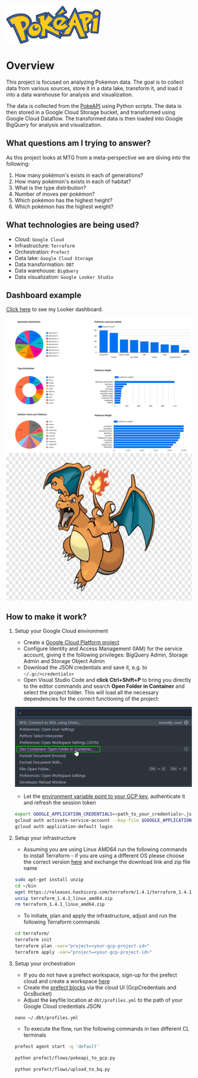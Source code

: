 ![](images/pokeapi.png)

# Overview
This project is focused on analyzing Pokemon data. The goal is to collect data from various sources, store it in a data lake, transform it, and load it into a data warehouse for analysis and visualization.


The data is collected from the [PokeAPI](https://pokeapi.co/) using Python scripts. The data is then stored in a Google Cloud Storage bucket, and transformed using Google Cloud Dataflow. The transformed data is then loaded into Google BigQuery for analysis and visualization.

## What questions am I trying to answer? 
As this project looks at MTG from a meta-perspective we are diving into the following:
1. How many pokémon's exists in each of generations?
2. How many pokémon's exists in each of habitat?
3. What is the type distribution?
4. Number of moves per pokémon?
5. Which pokémon has the highest height?
6. Which pokémon has the highest weight?


## What technologies are being used?
- Cloud: `Google Cloud`
- Infrastructure: `Terraform`
- Orchestration: `Prefect`
- Data lake: `Google Cloud Storage`
- Data transformation: `DBT`
- Data warehouse: `BigQuery`
- Data visualization: `Google Looker Studio`

## Dashboard example
[Click here](https://lookerstudio.google.com/reporting/349d23d5-05df-4146-9d58-dee95bcb0c85/page/r3fMD) to see my Looker dashboard.

<p align="left">
<img src="images/looker_dashboard_example.png" width="600">
<img src="images/charizard.png" height="400">
</p>

## How to make it work?
1. Setup your Google Cloud environment
   - Create a [Google Cloud Platform project](https://console.cloud.google.com/cloud-resource-manager)
   - Configure Identity and Access Management (IAM) for the service account, giving it the following privileges: BigQuery Admin, Storage Admin and Storage Object Admin
   - Download the JSON credentials and save it, e.g. to `~/.gc/<credentials>`
   - Open Visual Studio Code and **click Ctrl+Shift+P** to bring you directly to the editor commands and search **Open Folder in Container** and select the project folder. This will load all the necessary dependencies for the correct functioning of the project:

    ![](images/tutorial_1.png)

   - Let the [environment variable point to your GCP key](https://cloud.google.com/docs/authentication/application-default-credentials#GAC), authenticate it and refresh the session token
    ```bash
    export GOOGLE_APPLICATION_CREDENTIALS=<path_to_your_credentials>.json
    gcloud auth activate-service-account --key-file $GOOGLE_APPLICATION_CREDENTIALS
    gcloud auth application-default login
    ```

2. Setup your infrastructure
   - Assuming you are using Linux AMD64 run the following commands to install Terraform - if you are using a different OS please choose the correct version [here](https://developer.hashicorp.com/terraform/downloads) and exchange the download link and zip file name

   ```bash
   sudo apt-get install unzip
   cd ~/bin
   wget https://releases.hashicorp.com/terraform/1.4.1/terraform_1.4.1_linux_amd64.zip
   unzip terraform_1.4.1_linux_amd64.zip
   rm terraform_1.4.1_linux_amd64.zip
   ```
   - To initiate, plan and apply the infrastructure, adjust and run the following Terraform commands
   ```bash
   cd terraform/
   terraform init
   terraform plan -var="project=<your-gcp-project-id>"
   terraform apply -var="project=<your-gcp-project-id>"
   ```
3. Setup your orchestration
   - If you do not have a prefect workspace, sign-up for the prefect cloud and create a workspace [here](https://app.prefect.cloud/auth/login)
   - Create the [prefect blocks](https://docs.prefect.io/concepts/blocks/) via the cloud UI (GcpCredentials and GcsBucket)
   - Adjust the keyfile location at `dbt/profiles.yml` to the path of your Google Cloud credentials JSON
    ```
    nano ~/.dbt/profiles.yml
    ```
   - To execute the flow, run the following commands in two different CL terminals
   ```bash
   prefect agent start -q 'default'
   ```
   ```bash
   python prefect/flows/pokeapi_to_gcp.py
   ```
   ```bash
   python prefect/flows/upload_to_bq.py
   ```
